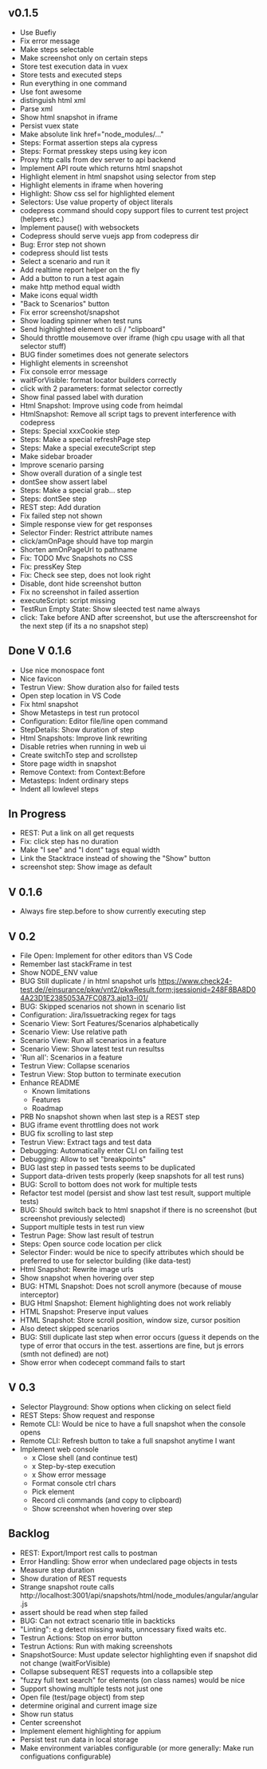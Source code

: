 ## v0.1.5

- Use Buefiy
- Fix error message
- Make steps selectable
- Make screenshot only on certain steps
- Store test execution data in vuex
- Store tests and executed steps
- Run everything in one command
- Use font awesome
- distinguish html xml
- Parse xml
- Show html snapshot in iframe
- Persist vuex state
- Make absolute link href="node_modules/..."
- Steps: Format assertion steps ala cypress
- Steps: Format presskey steps using key icon
- Proxy http calls from dev server to api backend
- Implement API route which returns html snapshot
- Highlight element in html snapshot using selector from step
- Highlight elements in iframe when hovering
- Highlight: Show css sel for highlighted element
- Selectors: Use value property of object literals
- codepress command should copy support files to current test project (helpers etc.)
- Implement pause() with websockets
- Codepress should serve vuejs app from codepress dir
- Bug: Error step not shown
- codepress should list tests
- Select a scenario and run it
- Add realtime report helper on the fly
- Add a button to run a test again
- make http method  equal width
- Make icons equal width
- "Back to Scenarios" button
- Fix error screenshot/snapshot
- Show loading spinner when test runs
- Send highlighted element to cli / "clipboard"
- Should throttle mousemove over iframe (high cpu usage with all that selector stuff)
- BUG finder sometimes does not generate selectors
- Highlight elements in screenshot
- Fix console error message
- waitForVisible: format locator builders correctly
- click with 2 parameters: format selector correctly
- Show final passed label with duration
- Html Snapshot: Improve using code from heimdal
- HtmlSnapshot: Remove all script tags to prevent interference with codepress
- Steps: Special xxxCookie step
- Steps: Make a special refreshPage step
- Steps: Make a special executeScript step
- Make sidebar broader
- Improve scenario parsing
- Show overall duration of a single test
- dontSee show assert label
- Steps: Make a special grab... step
- Steps: dontSee step
- REST step: Add duration
- Fix failed step not shown
- Simple response view for get responses
- Selector Finder: Restrict attribute names
- click/amOnPage should have top margin
- Shorten amOnPageUrl to pathname
- Fix: TODO Mvc Snapshots no CSS
- Fix: pressKey Step
- Fix: Check see step, does not look right
- Disable, dont hide screenshot button
- Fix no screenshot in failed assertion
- executeScript: script missing
- TestRun Empty State: Show sleected test name always
- click: Take before AND after screenshot, but use the afterscreenshot for the next step (if its a no snapshot step)

## Done V 0.1.6

- Use nice monospace font
- Nice favicon
- Testrun View: Show duration also for failed tests
- Open step location in VS Code
- Fix html snapshot
- Show Metasteps in test run protocol
- Configuration: Editor file/line open command
- StepDetails: Show duration of step
- Html Snapshots: Improve link rewriting
- Disable retries when running in web ui
- Create switchTo step and scrollstep
- Store page width in snapshot
- Remove Context: from Context:Before
- Metasteps: Indent ordinary steps
- Indent all lowlevel steps

## In Progress

- REST: Put a link on all get requests
- Fix: click step has no duration
- Make "I see" and "I dont" tags equal width
- Link the Stacktrace instead of showing the "Show" button
- screenshot step: Show image as default

## V 0.1.6

- Always fire step.before to show currently executing step

## V 0.2

- File Open: Implement for other editors than VS Code
- Remember last stackFrame in test
- Show NODE_ENV value
- BUG Still duplicate / in html snapshot urls https://www.check24-test.de//einsurance/pkw/vnt2/pkwResult.form;jsessionid=248F8BA8D04A23D1E2385053A7FC0873.ajp13-i01/
- BUG: Skipped scenarios not shown in scenario list
- Configuration: Jira/Issuetracking regex for tags
- Scenario View: Sort Features/Scenarios alphabetically
- Scenario View: Use relative path
- Scenario View: Run all scenarios in a feature
- Scenario View: Show latest test run resultss
- 'Run all': Scenarios in a feature
- Testrun View: Collapse scenarios
- Testrun View: Stop button to terminate execution
- Enhance README
    * Known limitations
    * Features
    * Roadmap
- PRB No snapshot shown when last step is a REST step
- BUG iframe event throttling does not work
- BUG fix scrolling to last step
- Testrun View: Extract tags and test data
- Debugging: Automatically enter CLI on failing test
- Debugging: Allow to set "breakpoints"
- BUG last step in passed tests seems to be duplicated
- Support data-driven tests properly (keep snapshots for all test runs)
- BUG: Scroll to bottom does not work for multiple tests
- Refactor test model (persist and show last test result, support multiple tests)
- BUG: Should switch back to html snapshot if there is no screenshot (but screenshot previously selected)
- Support multiple tests in test run view
- Testrun Page: Show last result of testrun
- Steps: Open source code location per click
- Selector Finder: would be nice to specify attributes which should be preferred to use for selector building (like data-test)
- Html Snapshot: Rewrite image urls
- Show snapshot when hovering over step
- BUG: HTML Snapshot: Does not scroll anymore (because of mouse interceptor)
- BUG Html Snapshot: Element highlighting does not work reliably
- HTML Snapshot: Preserve input values
- HTML Snapshot: Store scroll position, window size, cursor position
- Also detect skipped scenarios
- BUG: Still duplicate last step when error occurs (guess it depends on the type of error that occurs in the test. assertions are fine, but js errors (smth not defined) are not)
- Show error when codecept command fails to start

## V 0.3

- Selector Playground: Show options when clicking on select field
- REST Steps: Show request and response
- Remote CLI: Would be nice to have a full snapshot when the console opens
- Remote CLI: Refresh button to take a full snapshot anytime I want
- Implement web console
    * x Close shell (and continue test)
    * x Step-by-step execution
    * x Show error message
    * Format console ctrl chars
    * Pick element
    * Record cli commands (and copy to clipboard)
    * Show screenshot when hovering over step


## Backlog

- REST: Export/Import rest calls to postman
- Error Handling: Show error when undeclared page objects in tests
- Measure step duration
- Show duration of REST requests
- Strange snapshot route calls http://localhost:3001/api/snapshots/html/node_modules/angular/angular.js
- assert should be read when step failed
- BUG: Can not extract scenario title in backticks
- "Linting": e.g detect missing waits, unncessary fixed waits etc.
- Testrun Actions: Stop on error button
- Testrun Actions: Run with making screenshots
- SnapshotSource: Must update selector highlighting even if snapshot did not change (waitForVisible)
- Collapse subsequent REST requests into a collapsible step
- "fuzzy full text search" for elements (on class names) would be nice
- Support showing multiple tests not just one
- Open file (test/page object) from step
- determine original and current image size
- Show run status
- Center screenshot
- Implement element highlighting for appium
- Persist test run data in local storage
- Make environment variables configurable (or more generally: Make run configuations configurable)